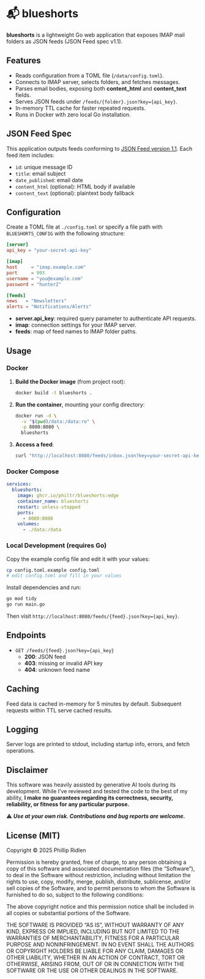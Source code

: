 # 📬 blueshorts

**blueshorts** is a lightweight Go web application that exposes IMAP mail
folders as JSON feeds (JSON Feed spec v1.1).

## Features

- Reads configuration from a TOML file (`/data/config.toml`).
- Connects to IMAP server, selects folders, and fetches messages.
- Parses email bodies, exposing both **content_html** and **content_text**
  fields.
- Serves JSON feeds under `/feeds/{folder}.json?key={api_key}`.
- In-memory TTL cache for faster repeated requests.
- Runs in Docker with zero local Go installation.

## JSON Feed Spec

This application outputs feeds conforming to
[JSON Feed version 1.1](https://jsonfeed.org/version/1.1/). Each feed item
includes:

- `id`: unique message ID
- `title`: email subject
- `date_published`: email date
- `content_html` (optional): HTML body if available
- `content_text` (optional): plaintext body fallback

## Configuration

Create a TOML file at `./config.toml` or specify a file path with
`BLUESHORTS_CONFIG` with the following structure:

```toml
[server]
api_key = "your-secret-api-key"

[imap]
host     = "imap.example.com"
port     = 993
username = "you@example.com"
password = "hunter2"

[feeds]
news   = "Newsletters"
alerts = "Notifications/Alerts"
```

- **server.api_key**: required query parameter to authenticate API requests.
- **imap**: connection settings for your IMAP server.
- **feeds**: map of feed names to IMAP folder paths.

## Usage

### Docker

1. **Build the Docker image** (from project root):

   ```bash
   docker build -t blueshorts .
   ```

2. **Run the container**, mounting your config directory:

   ```bash
   docker run -d \
     -v "$(pwd)/data:/data:ro" \
     -p 8080:8080 \
     blueshorts
   ```

3. **Access a feed**:

   ```bash
   curl "http://localhost:8080/feeds/inbox.json?key=your-secret-api-key"
   ```

### Docker Compose

```yaml
services:
  blueshorts:
    image: ghcr.io/philtr/blueshorts:edge
    container_name: blueshorts
    restart: unless-stopped
    ports:
      - 8080:8080
    volumes:
      - ./data:/data
```

### Local Development (requires Go)

Copy the example config file and edit it with your values:

```bash
cp config.toml.example config.toml
# edit config.toml and fill in your values
```

Install dependencies and run:

```bash
go mod tidy
go run main.go
```

Then visit `http://localhost:8080/feeds/{feed}.json?key={api_key}`.

## Endpoints

- `GET /feeds/{feed}.json?key={api_key}`
  - **200**: JSON feed
  - **403**: missing or invalid API key
  - **404**: unknown feed name

## Caching

Feed data is cached in-memory for 5 minutes by default. Subsequent requests
within TTL serve cached results.

## Logging

Server logs are printed to stdout, including startup info, errors, and fetch
operations.

## Disclaimer

This software was heavily assisted by generative AI tools during its
development. While I’ve reviewed and tested the code to the best of my ability,
**I make no guarantees regarding its correctness, security, reliability, or
fitness for any particular purpose.**

⚠️ _**Use at your own risk. Contributions and bug reports are welcome.**_

## License (MIT)

Copyright © 2025 Phillip Ridlen

Permission is hereby granted, free of charge, to any person obtaining a copy of
this software and associated documentation files (the “Software”), to deal in
the Software without restriction, including without limitation the rights to
use, copy, modify, merge, publish, distribute, sublicense, and/or sell copies of
the Software, and to permit persons to whom the Software is furnished to do so,
subject to the following conditions:

The above copyright notice and this permission notice shall be included in all
copies or substantial portions of the Software.

THE SOFTWARE IS PROVIDED “AS IS”, WITHOUT WARRANTY OF ANY KIND, EXPRESS OR
IMPLIED, INCLUDING BUT NOT LIMITED TO THE WARRANTIES OF MERCHANTABILITY, FITNESS
FOR A PARTICULAR PURPOSE AND NONINFRINGEMENT. IN NO EVENT SHALL THE AUTHORS OR
COPYRIGHT HOLDERS BE LIABLE FOR ANY CLAIM, DAMAGES OR OTHER LIABILITY, WHETHER
IN AN ACTION OF CONTRACT, TORT OR OTHERWISE, ARISING FROM, OUT OF OR IN
CONNECTION WITH THE SOFTWARE OR THE USE OR OTHER DEALINGS IN THE SOFTWARE.
